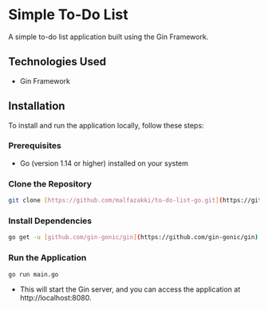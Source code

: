 # Simple To-Do List

A simple to-do list application built using the Gin Framework.

## Technologies Used

* Gin Framework

## Installation

To install and run the application locally, follow these steps:

### Prerequisites

* Go (version 1.14 or higher) installed on your system

### Clone the Repository

```bash
git clone [https://github.com/malfazakki/to-do-list-go.git](https://github.com/malfazakki/to-do-list-go.git)
```

### Install Dependencies

```bash
go get -u [github.com/gin-gonic/gin](https://github.com/gin-gonic/gin)
```

### Run the Application

```bash
go run main.go
```

* This will start the Gin server, and you can access the application at http://localhost:8080.

